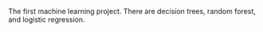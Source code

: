 The first machine learning project. There are decision trees, random forest, and logistic regression.
